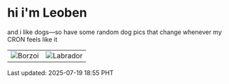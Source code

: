 # hi i'm Leoben

and i like dogs—so have some random dog pics that change whenever my CRON feels like it

|  |  |
|--------|----------|
| ![Borzoi](https://random-dog-vercel.vercel.app/api/random-borzoi?v=1752922539) | ![Labrador](https://random-dog-vercel.vercel.app/api/random-labrador?v=1752922539) |

Last updated: 2025-07-19 18:55 PHT
